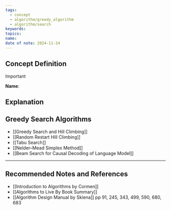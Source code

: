 ```yaml
---
tags:
  - concept
  - algorithm/greedy_algorithm
  - algorithm/search
keywords: 
topics: 
name: 
date of note: 2024-11-24
---
```


## Concept Definition

>[!important]
>**Name**: 



## Explanation


## Greedy Search Algorithms

- [[Greedy Search and Hill Climbing]]
- [[Random Restart Hill Climbing]]
- [[Tabu Search]]
- [[Nelder–Mead Simplex Method]]
- [[Beam Search for Causal Decoding of Language Model]]


-----------
##  Recommended Notes and References


- [[Introduction to Algorithms by Cormen]]
- [[Algorithms to Live By Book Summary]]
- [[Algorithm Design Manual by Skiena]] pp 91, 245, 343, 499, 590, 680, 683